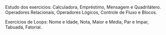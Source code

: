 Estudo dos exercicios:
Calculadora, Empréstimo, Mensagem e Quadrilátero.
Operadores Relacionais, Operadores Lógicos, Controle de Fluxo e Blocos.

Exercícios de Loops:
Nome e Idade, Nota, Maior e Media, Par e Impar, Tabuada, Fatorial.